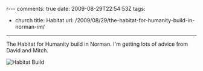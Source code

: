 r---
comments: true
date: 2009-08-29T22:54:53Z
tags:
- church
title: Habitat
url: /2009/08/29/the-habitat-for-humanity-build-in-norman-im/
---

<p>The Habitat for Humanity build in Norman. I'm getting lots of advice from David and Mitch.</p>

![Habitat Build](/img/2009/habitat.jpg)
